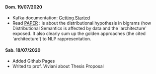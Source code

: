 #### Dom. 19/07/2020
- Kafka documentation: [Getting Started](https://kafka.apache.org/)
- Read [PAPER](https://iris.unitn.it/retrieve/handle/11572/249655/297594/2019_how_much_competence_in_performance.pdf) : is about the distributional hypothesis in bigrams (how Distributional Semantics is affected by data and the 'architecture' exposed. It also clearly sum up the golden approaches (the cited 'architecture') to NLP rappresentation.
#### Sab. 18/07/2020
- Added Github Pages
- Writed to prof. Viviani about Thesis Proposal
